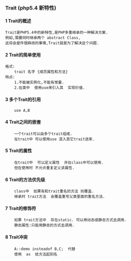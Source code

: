 
### Trait		(php5.4	新特性)

#### 1 Trait的概述
	Trait是PHP5.4中的新特性,是PHP多重继承的一种解决方案.
	例如,需要同时继承两个 abstract Class,
	这将会是件很麻烦的事情,Trait就是为了解决这个问题.
	
#### 2 Trait的简单使用
	格式:
		trait 名字 {成员属性和方法}
	特点:
		1.不能被实例化,不能有常量.
		2.在类中  使用use来引入其  实现价值.

#### 3 多个Trait的引用
		use A,B
		
#### 4 Trait之间的嵌套
		一个trait可以由多个trait组成.
		在trait中 可以使用use 混入其它trait进来.
		
#### 5 Trait的属性
		在trait中  可以定义属性  并在class中可以使用.
		但在使用时 不允许重复定义该属性.
		
#### 6 Trait的方法优先级
		class中	如果有和trait重名的方法 则覆盖.
		继承时 trait方法  会覆盖重写父类里面的重名方法.
		
#### 7 Trait的修饰符
		如果 trait方法中  存在static. 可以用动态或静态方式去调用.
		静态属性:只能用静态的方式去调用.
		
#### 8 Trait冲突
		A::demo insteadof B,C;	代替
		使用  as  给方法起别名